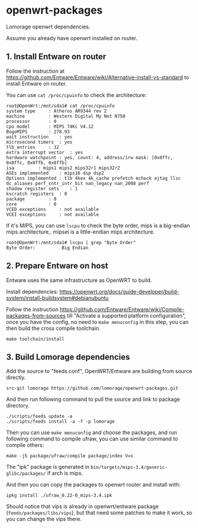 # openwrt-packages
Lomorage openwrt dependencies.

Assume you already have openwrt installed on router.

## 1. Install Entware on router

Follow the instruction at https://github.com/Entware/Entware/wiki/Alternative-install-vs-standard to install Entware on router.

You can use `cat /proc/cpuinfo` to check the architecture:

```
root@OpenWrt:/mnt/sda1# cat /proc/cpuinfo 
system type		: Atheros AR9344 rev 2
machine			: Western Digital My Net N750
processor		: 0
cpu model		: MIPS 74Kc V4.12
BogoMIPS		: 278.93
wait instruction	: yes
microsecond timers	: yes
tlb_entries		: 32
extra interrupt vector	: yes
hardware watchpoint	: yes, count: 4, address/irw mask: [0x0ffc, 0x0ffc, 0x0ffb, 0x0ffb]
isa			: mips1 mips2 mips32r1 mips32r2
ASEs implemented	: mips16 dsp dsp2
Options implemented	: tlb 4kex 4k_cache prefetch mcheck ejtag llsc dc_aliases perf_cntr_intr_bit nan_legacy nan_2008 perf
shadow register sets	: 1
kscratch registers	: 0
package			: 0
core			: 0
VCED exceptions		: not available
VCEI exceptions		: not available
```

 If it's MIPS, you can use `lscpu` to check the byte order, mips is a big-endian mips architecture,. mipsel is a little-endian mips architecture.

```
root@OpenWrt:/mnt/sda1# lscpu | grep "Byte Order"
Byte Order:          Big Endian
```

## 2.  Prepare Entware on host

Entware uses the same infrastructure as OpenWRT to build.

Install dependencies: https://openwrt.org/docs/guide-developer/build-system/install-buildsystem#debianubuntu

Follow the instruction https://github.com/Entware/Entware/wiki/Compile-packages-from-sources till "Activate a supported platform configuration",  once you have the config, no need to `make menuconfig` in this step, you can then build the cross compile toolchain.

```
make toolchain/install
```

## 3. Build Lomorage dependencies

Add the source to "feeds.conf",  OpenWRT/Entware are building from source directly. 

```
src-git lomorage https://github.com/lomorage/openwrt-packages.git
```

And then run following command to pull the source and link to package directory.

```
./scripts/feeds update -a
./scripts/feeds install -a -f -p lomorage
```

Then you can use `make menuconfig` and choose the packages, and run following command to compile ufraw, you can use similar command to compile others:

```
make -j5 package/ufraw/compile package/index V=s
```

The "ipk" package is generated in `bin/targets/mips-3.4/generic-glibc/packages/` if arch is mips.

And then you can copy the packages to openwrt router and install with:

```
ipkg install ./ufraw_0.22-0_mips-3.4.ipk
```

Should notice that vips is already in openwrt/entware package (`feeds/packages/libs/vips`), but that need some patches to make it work, so you can change the vips there.
